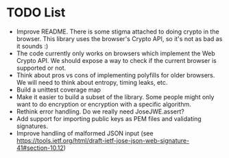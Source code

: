 TODO List
=========

* Improve README. There is some stigma attached to doing crypto in the browser.
  This library uses the browser's Crypto API, so it's not as bad as it sounds :)
* The code currently only works on browsers which implement the Web Crypto API.
  We should expose a way to check if the current browser is supported or not.
* Think about pros vs cons of implementing polyfills for older browsers. We will
  need to think about entropy, timing leaks, etc.
* Build a unittest coverage map
* Make it easier to build a subset of the library. Some people might only want
  to do encryption or encryption with a specific algorithm.
* Rethink error handling. Do we really need JoseJWE.assert?
* Add support for importing public keys as PEM files and validating signatures.
* Improve handling of malformed JSON input (see https://tools.ietf.org/html/draft-ietf-jose-json-web-signature-41#section-10.12)
